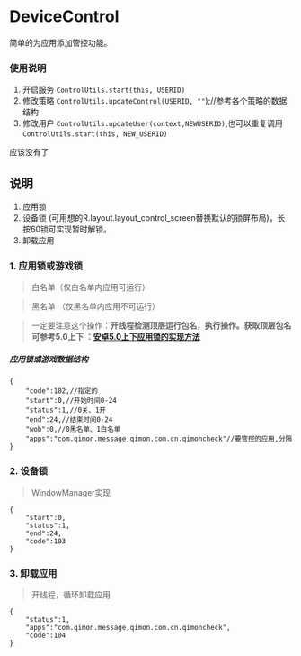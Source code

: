 # DeviceControl
简单的为应用添加管控功能。

### 使用说明
1. 开启服务 `ControlUtils.start(this, USERID)`
2. 修改策略 `ControlUtils.updateControl(USERID, ""`);//参考各个策略的数据结构
3. 修改用户 `ControlUtils.updateUser(context,NEWUSERID)`,也可以重复调用`ControlUtils.start(this, NEW_USERID)`

应该没有了

## 说明
1. 应用锁
2. 设备锁 (可用想的R.layout.layout_control_screen替换默认的锁屏布局)，长按60锁可实现暂时解锁。
3. 卸载应用
### 1. 应用锁或游戏锁
  > 白名单（仅白名单内应用可运行）

  > 黑名单  （仅黑名单内应用不可运行）

> 一定要注意这个操作：**开线程检测顶层运行包名，执行操作。获取顶层包名可参考5.0上下 ：[安卓5.0上下应用锁的实现方法](http://www.jianshu.com/p/6692f41bcc67)**

##### 应用锁或游戏数据结构
```
{
    "code":102,//指定的
    "start":0,//开始时间0-24
    "status":1,//0关、1开
    "end":24,//结束时间0-24
    "wob":0,//0黑名单、1白名单
    "apps":"com.qimon.message,qimon.com.cn.qimoncheck"//要管控的应用,分隔
}
```


### 2. 设备锁
  > WindowManager实现

```
{
    "start":0,
    "status":1,
    "end":24,
    "code":103
}
```


### 3. 卸载应用
> 开线程，循环卸载应用

```
{
    "status":1,
    "apps":"com.qimon.message,qimon.com.cn.qimoncheck",
    "code":104
}
```
